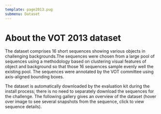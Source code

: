 ```yaml
---
template: page2013.pug
submenu: Dataset
---
```


# About the VOT 2013 dataset

The dataset comprises 16 short sequences showing various objects in challenging backgrounds.The sequences were chosen from a large pool of sequences using a methodology based on clustering visual features of object and background so that those 16 sequences sample evenly well the existing pool. The sequences were annotated by the VOT committee using axis-aligned bounding boxes.

The dataset is automatically downloaded by the evaluation kit during the install process; there is no need to separately download the sequences for the challenge. The following gallery gives an overview of the dataset (hover over image to see several snapshots from the sequence, click to view sequence details).

<div class="gallery" data-votdataset="http://data.votchallenge.net/vot2013/dataset/description.json"></div>

